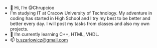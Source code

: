 - 👋 Hi, I’m @Chrupcioo
- I'm studying IT at Cracow University of Technology. My adventure in coding has started in High School and I try my best to be better and better every day.
I will post my tasks from classes and also my own projects.
- 🌱 I’m currently learning C++, HTML, VHDL.
- 📫 b.szarlowicz@gmail.com

<!---
Chrupcioo/Chrupcioo is a ✨ special ✨ repository because its `README.md` (this file) appears on your GitHub profile.
You can click the Preview link to take a look at your changes.
--->
